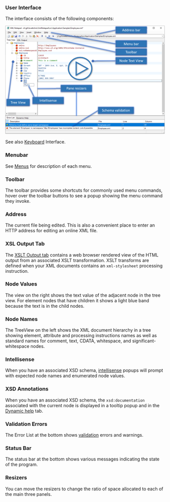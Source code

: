 
### User Interface

The interface consists of the following components:

![Screen](../assets/images/screen.png)

See also [Keyboard](keyboard.md) Interface.

### Menubar
See [Menus](menus.md) for description of each menu.

### Toolbar
The toolbar provides some shortcuts for commonly used menu commands, hover over the toolbar buttons to see a popup showing the menu command they invoke.

### Address
The current file being edited. This is also a convenient place to enter an HTTP address for editing an online XML file.

### XSL Output Tab
The [XSLT Output tab](xslt.md) contains a web browser rendered view of the HTML output from an associated XSLT transformation. XSLT transforms are defined when your XML documents contains an `xml-stylesheet` processing instruction.

### Node Values
The view on the right shows the text value of the adjacent node in the tree view. For element nodes that have children it shows a light blue band because the text is in the child nodes.

### Node Names
The TreeView on the left shows the XML document hierarchy in a tree showing element, attribute and processing instructions names as well as standard names for comment, text, CDATA, whitespace, and significant-whitespace nodes.

### Intellisense
When you have an associated XSD schema, [intellisense](intellisense.md) popups will prompt with expected node names and enumerated node values.

### XSD Annotations
When you have an associated XSD schema, the `xsd:documentation` associated with the current node is displayed in a tooltip popup and in the [Dynamic help](dynamic.md) tab.

### Validation Errors
The Error List at the bottom shows [validation](validation.md) errors and warnings.

### Status Bar
The status bar at the bottom shows various messages indicating the state of the program.

### Resizers
You can move the resizers to change the ratio of space allocated to each of the main three panels.
